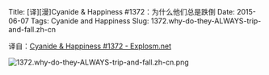 Title: [译][漫]Cyanide & Happiness #1372：为什么他们总是跌倒
Date: 2015-06-07
Tags: Cyanide and Happiness
Slug: 1372.why-do-they-ALWAYS-trip-and-fall.zh-cn

译自：[Cyanide & Happiness #1372 - Explosm.net](http://explosm.net/comics/1372/)


![1372.why-do-they-ALWAYS-trip-and-fall.zh-cn.png](/static/images/comics/1372.why-do-they-ALWAYS-trip-and-fall.zh-cn.png)